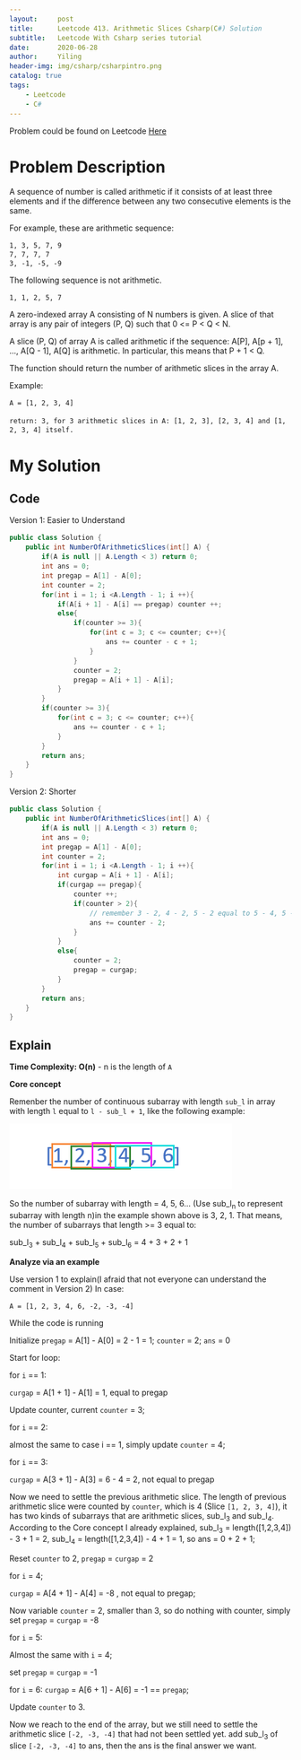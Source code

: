 ```yaml
---
layout:     post
title:      Leetcode 413. Arithmetic Slices Csharp(C#) Solution
subtitle:   Leetcode With Csharp series tutorial
date:       2020-06-28
author:     Yiling
header-img: img/csharp/csharpintro.png
catalog: true
tags:
    - Leetcode
    - C#
---
```


Problem could be found on Leetcode [Here](https://leetcode.com/problems/arithmetic-slices/)

# Problem Description

A sequence of number is called arithmetic if it consists of at least three elements and if the difference between any two consecutive elements is the same.

For example, these are arithmetic sequence:

```
1, 3, 5, 7, 9
7, 7, 7, 7
3, -1, -5, -9
```

The following sequence is not arithmetic.

```
1, 1, 2, 5, 7
```

A zero-indexed array A consisting of N numbers is given. A slice of that array is any pair of integers (P, Q) such that 0 <= P < Q < N.

A slice (P, Q) of array A is called arithmetic if the sequence:
A[P], A[p + 1], ..., A[Q - 1], A[Q] is arithmetic. In particular, this means that P + 1 < Q.

The function should return the number of arithmetic slices in the array A.

Example:

```
A = [1, 2, 3, 4]

return: 3, for 3 arithmetic slices in A: [1, 2, 3], [2, 3, 4] and [1, 2, 3, 4] itself.
```

# My Solution

## Code

Version 1: Easier to Understand
```c#
public class Solution {
    public int NumberOfArithmeticSlices(int[] A) {
        if(A is null || A.Length < 3) return 0;
        int ans = 0;
        int pregap = A[1] - A[0];
        int counter = 2;
        for(int i = 1; i <A.Length - 1; i ++){
            if(A[i + 1] - A[i] == pregap) counter ++;
            else{
                if(counter >= 3){
                    for(int c = 3; c <= counter; c++){
                        ans += counter - c + 1;
                    }
                }
                counter = 2;
                pregap = A[i + 1] - A[i];
            }
        }
        if(counter >= 3){
            for(int c = 3; c <= counter; c++){
                ans += counter - c + 1;
            }
        }
        return ans;
    }
}
```

Version 2: Shorter
```c#
public class Solution {
    public int NumberOfArithmeticSlices(int[] A) {
        if(A is null || A.Length < 3) return 0;
        int ans = 0;
        int pregap = A[1] - A[0];
        int counter = 2;
        for(int i = 1; i <A.Length - 1; i ++){
            int curgap = A[i + 1] - A[i];
            if(curgap == pregap){
                counter ++;
                if(counter > 2){
                    // remember 3 - 2, 4 - 2, 5 - 2 equal to 5 - 4, 5 - 3, 5 - 2 so we can use this instead.
                    ans += counter - 2;
                }
            }
            else{
                counter = 2;
                pregap = curgap;
            }
        }
        return ans;
    }
}
```
## Explain
**Time Complexity: O(n)** - n is the length of `A`

**Core concept**

Remenber the number of continuous subarray with length `sub_l` in array with length `l` equal to `l - sub_l + 1`, like the following example:

![Continous Subarray with Length = 3 in [1,2,3,4,5,6]](\img\csharp\leetcode413-1.png)

So the number of subarray with length = 4, 5, 6... (Use sub_l<sub>n</sub> to represent subarray with length n)in the example shown above is 3, 2, 1. That means, the number of subarrays that length >= 3 equal to:

sub_l<sub>3</sub> + sub_l<sub>4</sub> + sub_l<sub>5</sub> + sub_l<sub>6</sub> = 4 + 3 + 2 + 1

**Analyze via an example**

Use version 1 to explain(I afraid that not everyone can understand the comment in Version 2)
In case:
```
A = [1, 2, 3, 4, 6, -2, -3, -4]
```
While the code is running

Initialize `pregap` = A[1] - A[0] = 2 - 1 = 1; `counter` = 2; `ans` = 0

Start for loop:

for `i` == 1:

`curgap` = A[1 + 1] - A[1] = 1, equal to pregap

Update counter, current `counter` = 3;

for `i` == 2:

almost the same to case i == 1, simply update `counter` = 4;

for `i` == 3:

`curgap` = A[3 + 1] - A[3] = 6 - 4 = 2, not equal to pregap

Now we need to settle the previous arithmetic slice. The length of previous arithmetic slice were counted by `counter`, which is 4 (Slice `[1, 2, 3, 4]`), it has two kinds of subarrays that are arithmetic slices, sub_l<sub>3</sub>  and sub_l<sub>4</sub>. According to the Core concept I already explained, sub_l<sub>3</sub> = length([1,2,3,4]) - 3 + 1 = 2, sub_l<sub>4</sub> = length([1,2,3,4]) - 4 + 1 = 1, so ans = 0 + 2 + 1;

Reset `counter` to 2, `pregap` = `curgap` = 2

for `i` = 4;

`curgap` = A[4 + 1] - A[4] = -8 , not equal to pregap;

Now variable `counter` = 2, smaller than 3, so do nothing with counter, simply set `pregap` = `curgap` = -8

for `i` = 5:

Almost the same with `i` = 4;

set `pregap` = `curgap` = -1

for `i` = 6:
`curgap` = A[6 + 1] - A[6] = -1 == `pregap`;

Update `counter` to 3.

Now we reach to the end of the array, but we still need to settle the arithmetic slice `[-2, -3, -4]` that had not been settled yet. add sub_l<sub>3</sub> of slice `[-2, -3, -4]` to ans, then the ans is the final answer we want.
